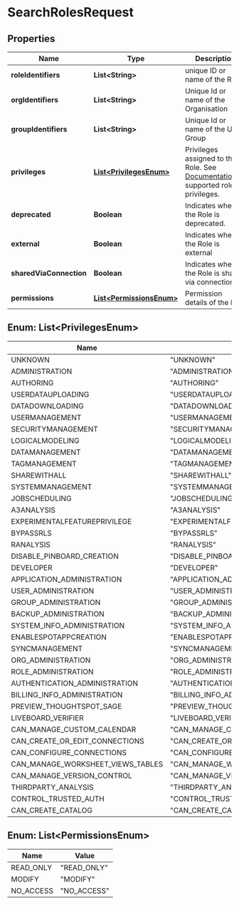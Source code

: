 

# SearchRolesRequest


## Properties

| Name | Type | Description | Notes |
|------------ | ------------- | ------------- | -------------|
|**roleIdentifiers** | **List&lt;String&gt;** | unique ID or name of the Roles |  [optional] |
|**orgIdentifiers** | **List&lt;String&gt;** | Unique Id or name of the Organisation |  [optional] |
|**groupIdentifiers** | **List&lt;String&gt;** | Unique Id or name of the User Group |  [optional] |
|**privileges** | [**List&lt;PrivilegesEnum&gt;**](#List&lt;PrivilegesEnum&gt;) | Privileges assigned to the Role. See [Documentation](https://developers.thoughtspot.com/docs/rbac#_role_categories_and_privileges)for supported roles privileges. |  [optional] |
|**deprecated** | **Boolean** | Indicates whether the Role is deprecated. |  [optional] |
|**external** | **Boolean** | Indicates whether the Role is external |  [optional] |
|**sharedViaConnection** | **Boolean** | Indicates whether the Role is shared via connection |  [optional] |
|**permissions** | [**List&lt;PermissionsEnum&gt;**](#List&lt;PermissionsEnum&gt;) | Permission details of the Role |  [optional] |



## Enum: List&lt;PrivilegesEnum&gt;

| Name | Value |
|---- | -----|
| UNKNOWN | &quot;UNKNOWN&quot; |
| ADMINISTRATION | &quot;ADMINISTRATION&quot; |
| AUTHORING | &quot;AUTHORING&quot; |
| USERDATAUPLOADING | &quot;USERDATAUPLOADING&quot; |
| DATADOWNLOADING | &quot;DATADOWNLOADING&quot; |
| USERMANAGEMENT | &quot;USERMANAGEMENT&quot; |
| SECURITYMANAGEMENT | &quot;SECURITYMANAGEMENT&quot; |
| LOGICALMODELING | &quot;LOGICALMODELING&quot; |
| DATAMANAGEMENT | &quot;DATAMANAGEMENT&quot; |
| TAGMANAGEMENT | &quot;TAGMANAGEMENT&quot; |
| SHAREWITHALL | &quot;SHAREWITHALL&quot; |
| SYSTEMMANAGEMENT | &quot;SYSTEMMANAGEMENT&quot; |
| JOBSCHEDULING | &quot;JOBSCHEDULING&quot; |
| A3ANALYSIS | &quot;A3ANALYSIS&quot; |
| EXPERIMENTALFEATUREPRIVILEGE | &quot;EXPERIMENTALFEATUREPRIVILEGE&quot; |
| BYPASSRLS | &quot;BYPASSRLS&quot; |
| RANALYSIS | &quot;RANALYSIS&quot; |
| DISABLE_PINBOARD_CREATION | &quot;DISABLE_PINBOARD_CREATION&quot; |
| DEVELOPER | &quot;DEVELOPER&quot; |
| APPLICATION_ADMINISTRATION | &quot;APPLICATION_ADMINISTRATION&quot; |
| USER_ADMINISTRATION | &quot;USER_ADMINISTRATION&quot; |
| GROUP_ADMINISTRATION | &quot;GROUP_ADMINISTRATION&quot; |
| BACKUP_ADMINISTRATION | &quot;BACKUP_ADMINISTRATION&quot; |
| SYSTEM_INFO_ADMINISTRATION | &quot;SYSTEM_INFO_ADMINISTRATION&quot; |
| ENABLESPOTAPPCREATION | &quot;ENABLESPOTAPPCREATION&quot; |
| SYNCMANAGEMENT | &quot;SYNCMANAGEMENT&quot; |
| ORG_ADMINISTRATION | &quot;ORG_ADMINISTRATION&quot; |
| ROLE_ADMINISTRATION | &quot;ROLE_ADMINISTRATION&quot; |
| AUTHENTICATION_ADMINISTRATION | &quot;AUTHENTICATION_ADMINISTRATION&quot; |
| BILLING_INFO_ADMINISTRATION | &quot;BILLING_INFO_ADMINISTRATION&quot; |
| PREVIEW_THOUGHTSPOT_SAGE | &quot;PREVIEW_THOUGHTSPOT_SAGE&quot; |
| LIVEBOARD_VERIFIER | &quot;LIVEBOARD_VERIFIER&quot; |
| CAN_MANAGE_CUSTOM_CALENDAR | &quot;CAN_MANAGE_CUSTOM_CALENDAR&quot; |
| CAN_CREATE_OR_EDIT_CONNECTIONS | &quot;CAN_CREATE_OR_EDIT_CONNECTIONS&quot; |
| CAN_CONFIGURE_CONNECTIONS | &quot;CAN_CONFIGURE_CONNECTIONS&quot; |
| CAN_MANAGE_WORKSHEET_VIEWS_TABLES | &quot;CAN_MANAGE_WORKSHEET_VIEWS_TABLES&quot; |
| CAN_MANAGE_VERSION_CONTROL | &quot;CAN_MANAGE_VERSION_CONTROL&quot; |
| THIRDPARTY_ANALYSIS | &quot;THIRDPARTY_ANALYSIS&quot; |
| CONTROL_TRUSTED_AUTH | &quot;CONTROL_TRUSTED_AUTH&quot; |
| CAN_CREATE_CATALOG | &quot;CAN_CREATE_CATALOG&quot; |



## Enum: List&lt;PermissionsEnum&gt;

| Name | Value |
|---- | -----|
| READ_ONLY | &quot;READ_ONLY&quot; |
| MODIFY | &quot;MODIFY&quot; |
| NO_ACCESS | &quot;NO_ACCESS&quot; |



